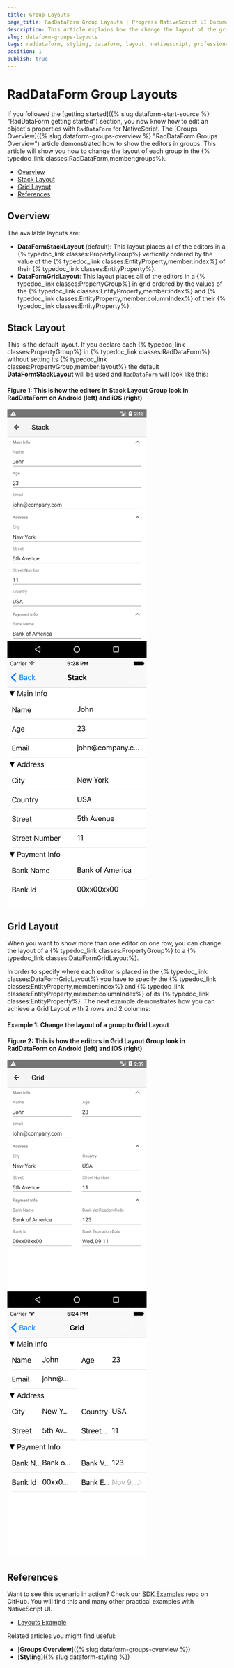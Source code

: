 ```yaml
---
title: Group Layouts
page_title: RadDataForm Group Layouts | Progress NativeScript UI Documentation
description: This article explains how the change the layout of the groups in RadDataForm for NativeScript.
slug: dataform-groups-layouts
tags: raddataform, styling, dataform, layout, nativescript, professional, ui
position: 1
publish: true
---
```


# RadDataForm Group Layouts

If you followed the [getting started]({% slug dataform-start-source %} "RadDataForm getting started") section, you now know how to edit an object's properties with `RadDataForm` for NativeScript. The [Groups Overview]({% slug dataform-groups-overview %} "RadDataForm Groups Overview") article demonstrated how to show the editors in groups. This article will show you how to change the layout of each group in the {% typedoc_link classes:RadDataForm,member:groups%}.

* [Overview](#overview)
* [Stack Layout](#stack-layout)
* [Grid Layout](#grid-layout)
* [References](#references)

## Overview

The available layouts are:

- **DataFormStackLayout** (default): This layout places all of the editors in a {% typedoc_link classes:PropertyGroup%} vertically ordered by the value of the {% typedoc_link classes:EntityProperty,member:index%} of their {% typedoc_link classes:EntityProperty%}.
- **DataFormGridLayout**: This layout places all of the editors in a {% typedoc_link classes:PropertyGroup%} in grid ordered by the values of the {% typedoc_link classes:EntityProperty,member:index%} and {% typedoc_link classes:EntityProperty,member:columnIndex%} of their {% typedoc_link classes:EntityProperty%}. 

## Stack Layout

This is the default layout. If you declare each {% typedoc_link classes:PropertyGroup%} in {% typedoc_link classes:RadDataForm%} without setting its {% typedoc_link classes:PropertyGroup,member:layout%} the default **DataFormStackLayout** will be used and `RadDataForm` will look like this:

#### Figure 1: This is how the editors in Stack Layout Group look in RadDataForm on Android (left) and iOS (right)

![NativeScriptUI-DataForm-Stack-Layout-Android](../../../img/ns_ui/dataform-groups-layouts-01-android.png "DataFormStackLayout in Android") ![NativeScriptUI-DataForm-Stack-Layout-iOS](../../../img/ns_ui/dataform-groups-layouts-01-ios.png "DataFormStackLayout in iOS")

## Grid Layout

When you want to show more than one editor on one row, you can change the layout of a {% typedoc_link classes:PropertyGroup%} to a {% typedoc_link classes:DataFormGridLayout%}. 

In order to specify where each editor is placed in the {% typedoc_link classes:DataFormGridLayout%} you have to specify the {% typedoc_link classes:EntityProperty,member:index%} and {% typedoc_link classes:EntityProperty,member:columnIndex%} of its {% typedoc_link classes:EntityProperty%}. The next example demonstrates how you can achieve a Grid Layout with 2 rows and 2 columns:

#### Example 1: Change the layout of a group to Grid Layout

<snippet id='dataform-grid-layout-xml'/>

#### Figure 2: This is how the editors in Grid Layout Group look in RadDataForm on Android (left) and iOS (right)

![NativeScriptUI-DataForm-Stack-Layout-Android](../../../img/ns_ui/dataform-groups-layouts-02-android.png "DataFormStackLayout in Android") ![NativeScriptUI-DataForm-Stack-Layout-iOS](../../../img/ns_ui/dataform-groups-layouts-02-ios.png "DataFormStackLayout in iOS")

## References

Want to see this scenario in action?
Check our [SDK Examples](https://github.com/telerik/nativescript-ui-samples) repo on GitHub. You will find this and many other practical examples with NativeScript UI.

* [Layouts Example](https://github.com/telerik/nativescript-ui-samples/tree/master/dataform/app/examples/layouts)

Related articles you might find useful:

* [**Groups Overview**]({% slug dataform-groups-overview %})
* [**Styling**]({% slug dataform-styling %})
